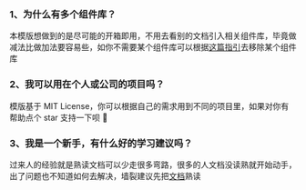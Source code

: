 ### 1、为什么有多个组件库？

本模版想做到的是尽可能的开箱即用，不用去看别的文档引入相关组件库，毕竟做减法比做加法要容易些，如你不需要某个组件库可以根据[这篇指引](/guide/vue3/ui.html)去移除某个组件库

### 2、我可以用在个人或公司的项目吗？

模版基于 MIT License，你可以根据自己的需求用到不同的项目里，如果对你有帮助点个 star 支持一下呗 🌟

### 3、我是一个新手，有什么好的学习建议吗？

过来人的经验就是熟读文档可以少走很多弯路，很多的人文档没读熟就开始动手，出了问题也不知道如何去解决，墙裂建议先把[文档](https://cn.vuejs.org/)熟读
